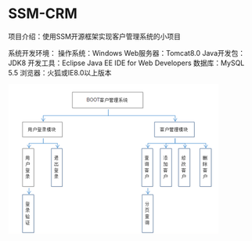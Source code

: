 # SSM-CRM
项目介绍：使用SSM开源框架实现客户管理系统的小项目

系统开发环境：
操作系统：Windows
Web服务器：Tomcat8.0
Java开发包：JDK8
开发工具：Eclipse Java EE IDE for Web Developers
数据库：MySQL 5.5
浏览器：火狐或IE8.0以上版本

 ![Image text](imag/1.png)


